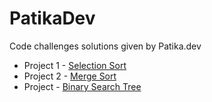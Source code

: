 # PatikaDev
Code challenges solutions given by Patika.dev

- Project 1 - [Selection Sort](https://github.com/fcesur/PatikaDev/blob/main/VeriYapilariAlgoritmalar/SelectionSortQuestion.md)
- Project 2 - [Merge Sort](https://github.com/fcesur/PatikaDev/blob/main/VeriYapilariAlgoritmalar/MergeSortQuestion.md)
- Project - [Binary Search Tree](https://github.com/fcesur/PatikaDev/blob/main/VeriYapilariAlgoritmalar/BinarySearchTreeQuestion.md)
